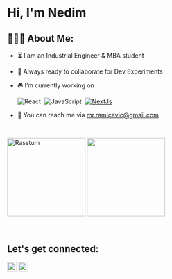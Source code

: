 # Hi, I'm Nedim


<h2 align="left">👨🏻‍💻 About Me:</h2>

- :hourglass_flowing_sand: I am an Industrial Engineer & MBA student
- :rocket: Always ready to collaborate for Dev Experiments
- :shamrock: I’m currently working on

   
   ![React](https://img.shields.io/badge/-React-05122A?style=flat&logo=react)&nbsp; ![JavaScript](https://img.shields.io/badge/-JavaScript-05122A?style=flat&logo=javascript)&nbsp; [![NextJs](https://skillicons.dev/icons?i=nextjs,react,javascript,tailwind)](https://skillicons.dev)
- :e-mail: You can reach me via mr.ramicevic@gmail.com

</br>

<img height="180em"  src="https://github-readme-stats.vercel.app/api/top-langs?username=NedimRamicevic&theme=midnight-purple&show_icons=true&locale=en&layout=compact" alt="Rasstum" /> <img height="180em" src="https://github-readme-stats.vercel.app/api?username=NedimRamicevic&theme=midnight-purple&show_icons=true">

</br>

<h2 align="left">Let's get connected:</h2>

<p>
  <a href="https://www.linkedin.com/in/nedim-ramazanoğlu/" target="_blank"><img alt="LinkedIn" src="https://img.shields.io/badge/@nedimramazanoglu-%230077B5.svg?style=flat-square&logo=linkedin&logoColor=white" height=22/></a>
  <a href="mailto:mr.ramicevic@gmail.com" target="_blank"><img alt="Mail" src="https://img.shields.io/badge/mr.ramicevic@gmail.com-c14438?style=flat-square&logo=Gmail&logoColor=white" height=22/></a>
</p>


